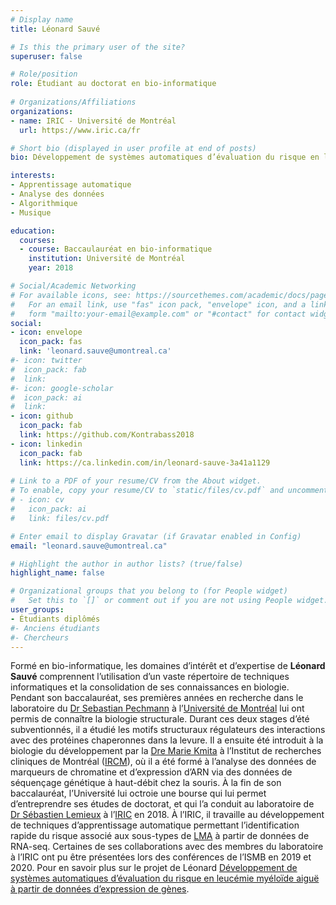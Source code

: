 ```yaml
---
# Display name
title: Léonard Sauvé

# Is this the primary user of the site?
superuser: false

# Role/position
role: Étudiant au doctorat en bio-informatique
  
# Organizations/Affiliations
organizations:
- name: IRIC - Université de Montréal
  url: https://www.iric.ca/fr

# Short bio (displayed in user profile at end of posts)
bio: Développement de systèmes automatiques d’évaluation du risque en leucémie myéloïde aiguë à partir de données d’expression de gènes

interests:
- Apprentissage automatique
- Analyse des données
- Algorithmique
- Musique

education:
  courses:
  - course: Baccaulauréat en bio-informatique
    institution: Université de Montréal
    year: 2018

# Social/Academic Networking
# For available icons, see: https://sourcethemes.com/academic/docs/page-builder/#icons
#   For an email link, use "fas" icon pack, "envelope" icon, and a link in the
#   form "mailto:your-email@example.com" or "#contact" for contact widget.
social:
- icon: envelope
  icon_pack: fas
  link: 'leonard.sauve@umontreal.ca'
#- icon: twitter
#  icon_pack: fab
#  link: 
#- icon: google-scholar
#  icon_pack: ai
#  link: 
- icon: github
  icon_pack: fab
  link: https://github.com/Kontrabass2018
- icon: linkedin
  icon_pack: fab
  link: https://ca.linkedin.com/in/leonard-sauve-3a41a1129
  
# Link to a PDF of your resume/CV from the About widget.
# To enable, copy your resume/CV to `static/files/cv.pdf` and uncomment the lines below.
# - icon: cv
#   icon_pack: ai
#   link: files/cv.pdf

# Enter email to display Gravatar (if Gravatar enabled in Config)
email: "leonard.sauve@umontreal.ca"

# Highlight the author in author lists? (true/false)
highlight_name: false

# Organizational groups that you belong to (for People widget)
#   Set this to `[]` or comment out if you are not using People widget.
user_groups:
- Étudiants diplômés
#- Anciens étudiants
#- Chercheurs
---
```


Formé en bio-informatique, les domaines d’intérêt et d’expertise de **Léonard Sauvé** comprennent l’utilisation d’un vaste répertoire de techniques informatiques et la consolidation de ses connaissances en biologie. Pendant son baccalauréat, ses premières années en recherche dans le laboratoire du [Dr Sebastian Pechmann](https://recherche.umontreal.ca/fr/nos-chercheurs/repertoire-des-professeurs/chercheur/is/in19806/) à l’[Université de Montréal](https://www.umontreal.ca/fr/) lui ont permis de connaître la biologie structurale. Durant ces deux stages d’été subventionnés, il a étudié les motifs structuraux régulateurs des interactions avec des protéines chaperonnes dans la levure. Il a ensuite été introduit à la biologie du développement par la [Dre Marie Kmita](https://ircm.qc.ca/en/research/neurobiology-and-development/genetics-and-development) à l’Institut de recherches cliniques de Montréal ([IRCM](https://ircm.qc.ca/fr)), où il a été formé à l’analyse des données de marqueurs de chromatine et d’expression d’ARN via des données de séquençage génétique à haut-débit chez la souris. À la fin de son baccalauréat, l’Université lui octroie une bourse qui lui permet d’entreprendre ses études de doctorat, et qui l’a conduit au laboratoire de [Dr Sébastien Lemieux](/author/sebastien-lemieux/) à l’[IRIC](https://www.iric.ca/fr) en 2018. À l’IRIC, il travaille au développement de techniques d’apprentissage automatique permettant l’identification rapide du risque associé aux sous-types de [LMA](https://www.cancer.ca/fr/cancer-information/cancer-type/leukemia-acute-myelogenous-aml/acute-myelogenous-leukemia/?region=on) à partir de données de RNA-seq. Certaines de ses collaborations avec des membres du laboratoire à l’IRIC ont pu être présentées lors des conférences de l’ISMB en 2019 et 2020. Pour en savoir plus sur le projet de Léonard [Développement de systèmes automatiques d’évaluation du risque en leucémie myéloïde aiguë à partir de données d’expression de gènes](/fr/project/leonard-sauve-pr).
